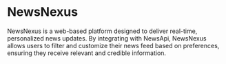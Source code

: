 # NewsNexus

NewsNexus is a web-based platform designed to deliver real-time, personalized news updates. By integrating with NewsApi, NewsNexus allows users to filter and customize their news feed based on preferences, ensuring they receive relevant and credible information.
